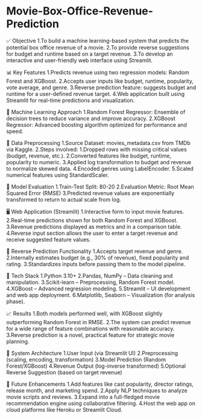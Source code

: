 # Movie-Box-Office-Revenue-Prediction
✅ Objective
  1.To build a machine learning-based system that predicts the potential box office revenue of a movie.
  2.To provide reverse suggestions for budget and runtime based on a target revenue.
  3.To develop an interactive and user-friendly web interface using Streamlit.
  
📊 Key Features
  1.Predicts revenue using two regression models: Random Forest and XGBoost.
  2.Accepts user inputs like budget, runtime, popularity, vote average, and genre.
  3.Reverse prediction feature: suggests budget and runtime for a user-defined revenue target.
  4.Web application built using Streamlit for real-time predictions and visualization.
  
🧠 Machine Learning Approach
  1.Random Forest Regressor: Ensemble of decision trees to reduce variance and improve accuracy.
  2.XGBoost Regressor: Advanced boosting algorithm optimized for performance and speed.
  
🧹 Data Preprocessing
  1.Source Dataset: movies_metadata.csv from TMDb via Kaggle.
  2.Steps involved:
      1.Dropped rows with missing critical values (budget, revenue, etc.).
      2.Converted features like budget, runtime, popularity to numeric.
      3.Applied log transformation to budget and revenue to normalize skewed data.
      4.Encoded genres using LabelEncoder.
      5.Scaled numerical features using StandardScaler.
      
🧪 Model Evaluation
  1.Train-Test Split: 80-20
  2.Evaluation Metric: Root Mean Squared Error (RMSE)
  3.Predicted revenue values are exponentially transformed to return to actual scale from log.

🖥️ Web Application (Streamlit)
  1.Interactive form to input movie features.
  2.Real-time predictions shown for both Random Forest and XGBoost.
  3.Revenue predictions displayed as metrics and in a comparison table.
  4.Reverse input section allows the user to enter a target revenue and receive suggested feature values.

🔁 Reverse Prediction Functionality
  1.Accepts target revenue and genre.
  2.Internally estimates budget (e.g., 30% of revenue), fixed popularity and rating.
  3.Standardizes inputs before passing them to the model pipeline.

🔧 Tech Stack
  1.Python 3.10+
  2.Pandas, NumPy – Data cleaning and manipulation.
  3.Scikit-learn – Preprocessing, Random Forest model.
  4.XGBoost – Advanced regression modeling.
  5.Streamlit – UI development and web app deployment.
  6.Matplotlib, Seaborn – Visualization (for analysis phase).

📈 Results
  1.Both models performed well, with XGBoost slightly outperforming Random Forest in RMSE.
  2.The system can predict revenue for a wide range of feature combinations with reasonable accuracy.
  3.Reverse prediction is a novel, practical feature for strategic movie planning.

🧭 System Architecture
  1.User Input (via Streamlit UI)
  2.Preprocessing (scaling, encoding, transformation)
  3.Model Prediction (Random Forest/XGBoost)
  4.Revenue Output (log-inverse transformed)
  5.Optional Reverse Suggestion (based on target revenue)

🌱 Future Enhancements
  1.Add features like cast popularity, director ratings, release month, and marketing spend.
  2.Apply NLP techniques to analyze movie scripts and reviews.
  3.Expand into a full-fledged movie recommendation engine using collaborative filtering.
  4.Host the web app on cloud platforms like Heroku or Streamlit Cloud.
